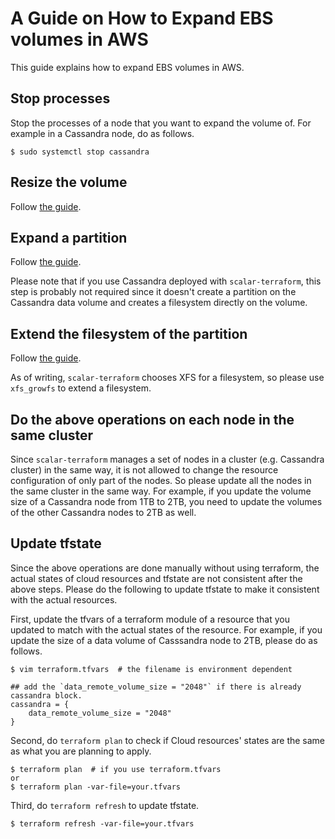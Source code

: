 # A Guide on How to Expand EBS volumes in AWS

This guide explains how to expand EBS volumes in AWS.

## Stop processes 

Stop the processes of a node that you want to expand the volume of.
For example in a Cassandra node, do as follows.
```console
$ sudo systemctl stop cassandra
```

## Resize the volume

Follow [the guide](https://docs.aws.amazon.com/AWSEC2/latest/UserGuide/requesting-ebs-volume-modifications.html#modify-ebs-volume).

## Expand a partition

Follow [the guide](https://docs.aws.amazon.com/AWSEC2/latest/UserGuide/recognize-expanded-volume-linux.html#extend-linux-volume-partition).

Please note that if you use Cassandra deployed with `scalar-terraform`, this step is probably not required since it doesn't create a partition on the Cassandra data volume and creates a filesystem directly on the volume.

## Extend the filesystem of the partition

Follow [the guide](https://docs.aws.amazon.com/AWSEC2/latest/UserGuide/recognize-expanded-volume-linux.html#extend-linux-file-system).

As of writing, `scalar-terraform` chooses XFS for a filesystem, so please use `xfs_growfs` to extend a filesystem.

## Do the above operations on each node in the same cluster

Since `scalar-terraform` manages a set of nodes in a cluster (e.g. Cassandra cluster) in the same way, it is not allowed to change the resource configuration of only part of the nodes. So please update all the nodes in the same cluster in the same way.
For example, if you update the volume size of a Cassandra node from 1TB to 2TB, you need to update the volumes of the other Cassandra nodes to 2TB as well.

## Update tfstate

Since the above operations are done manually without using terraform, the actual states of cloud resources and tfstate are not consistent after the above steps. Please do the following to update tfstate to make it consistent with the actual resources.

First, update the tfvars of a terraform module of a resource that you updated to match with the actual states of the resource.
For example, if you update the size of a data volume of Casssandra node to 2TB, please do as follows.

```console
$ vim terraform.tfvars  # the filename is environment dependent

## add the `data_remote_volume_size = "2048"` if there is already cassandra block.
cassandra = {
    data_remote_volume_size = "2048"
}
```

Second, do `terraform plan` to check if Cloud resources' states are the same as what you are planning to apply.

```console
$ terraform plan  # if you use terraform.tfvars
or
$ terraform plan -var-file=your.tfvars
```

Third, do `terraform refresh` to update tfstate.

```console
$ terraform refresh -var-file=your.tfvars
```
